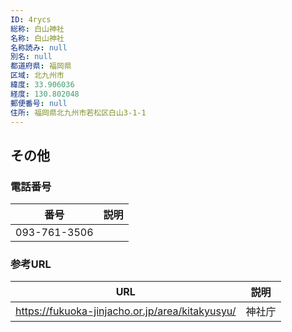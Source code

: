 ```yaml
---
ID: 4rycs
総称: 白山神社
名称: 白山神社
名称読み: null
別名: null
都道府県: 福岡県
区域: 北九州市
緯度: 33.906036
経度: 130.802048
郵便番号: null
住所: 福岡県北九州市若松区白山3-1-1
---
```


## その他

### 電話番号

| 番号         | 説明 |
| ------------ | ---- |
| 093-761-3506 |      |

### 参考URL

| URL                                             | 説明   |
| ----------------------------------------------- | ------ |
| https://fukuoka-jinjacho.or.jp/area/kitakyusyu/ | 神社庁 |
